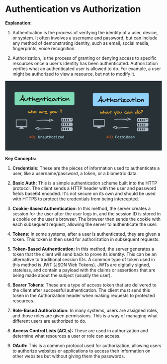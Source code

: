 # Authentication vs Authorization

**Explanation:**

1. Authentication is the process of verifying the identity of a user, device, or system. It often involves a username and password, but can include any method of demonstrating identity, such as email, social media, fingerprints, voice recognition.

2. Authorization, is the process of granting or denying access to specific resources once a user's identity has been authenticated. Authorization verifies what an authenticated user is allowed to do. For example, a user might be authorized to view a resource, but not to modify it.

![Authentication vs Authorization](./assets/images/authentication-vs-authorization/authenticationVsAuthorization.png)

**Key Concepts:**

1. **Credentials:** These are the pieces of information used to authenticate a user, like a username/password, a token, or a biometric data.

2. **Basic Auth:** This is a simple authentication scheme built into the HTTP protocol. The client sends a HTTP header with the user and password fields base64 encoded. It's not secure on its own and should be used with HTTPS to protect the credentials from being intercepted.

3. **Cookie-Based Authentication:** In this method, the server creates a session for the user after the user logs in, and the session ID is stored in a cookie on the user's browser. The browser then sends the cookie with each subsequent request, allowing the server to authenticate the user.

4. **Tokens:** In some systems, after a user is authenticated, they are given a token. This token is then used for authorization in subsequent requests.

5. **Token-Based Authentication:** In this method, the server generates a token that the client will send back to prove its identity. This can be an alternative to traditional session IDs. A common type of token used in this method is JWT (JSON Web Tokens). JWTs are digitally signed, stateless, and contain a payload with the claims or assertions that are being made about the subject (usually the user).

6. **Bearer Tokens:** These are a type of access token that are delivered to the client after successful authentication. The client must send this token in the Authorization header when making requests to protected resources.

7. **Role-Based Authorization:** In many systems, users are assigned roles, and those roles are given permissions. This is a way of managing what different users are authorized to do.

8. **Access Control Lists (ACLs):** These are used in authorization and determine what resources a user or role can access.

9. **OAuth:** This is a common protocol used for authorization, allowing users to authorize websites or applications to access their information on other websites but without giving them the passwords.
